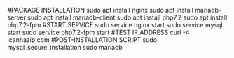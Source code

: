 #PACKAGE INSTALLATION
sudo apt install nginx
sudo apt install mariadb-server
sudo apt install mariadb-client
sudo apt install php7.2
sudo apt install php7.2-fpm
#START SERVICE
sudo service nginx start
sudo service mysql start
sudo service php7.2-fpm start
#TEST IP ADDRESS
curl -4 icanhazip.com
#POST-INSTALLATION SCRIPT
sudo mysql_secure_installation
sudo mariadb

